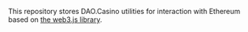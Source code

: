This repository stores DAO.Casino utilities for interaction with Ethereum based on [the web3.js library](https://web3js.readthedocs.io/en/1.0/). 
